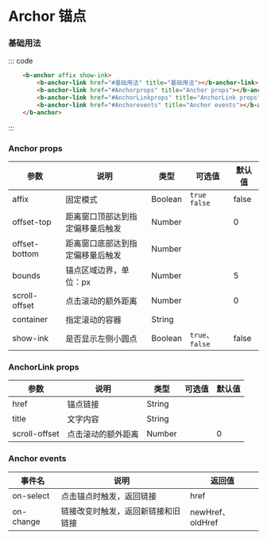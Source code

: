 # Archor 锚点

### 基础用法

<div class='example'>
    <div class='example-box'>
        <b-anchor affix show-ink>
            <b-anchor-link href="#基础用法" title="基础用法"></b-anchor-link>
            <b-anchor-link href="#Anchorprops" title="Anchor props"></b-anchor-link>
            <b-anchor-link href="#AnchorLinkprops" title="AnchorLink props"></b-anchor-link>
            <b-anchor-link href="#Anchorevents" title="Anchor events"></b-anchor-link>
        </b-anchor>
    </div>

::: code

```html
    <b-anchor affix show-ink>
        <b-anchor-link href="#基础用法" title="基础用法"></b-anchor-link>
        <b-anchor-link href="#Anchorprops" title="Anchor props"></b-anchor-link>
        <b-anchor-link href="#AnchorLinkprops" title="AnchorLink props"></b-anchor-link>
        <b-anchor-link href="#Anchorevents" title="Anchor events"></b-anchor-link>
    </b-anchor>
```

:::
</div>

### Anchor props

| 参数 | 说明 | 类型 | 可选值 | 默认值 |
| ---- | ---- | ---- | ---- | ---- |
| affix | 固定模式 | Boolean  | `true` `false`  | false |
| offset-top | 距离窗口顶部达到指定偏移量后触发 | Number |  | 0 |
| offset-bottom | 距离窗口底部达到指定偏移量后触发 | Number | | |
| bounds | 锚点区域边界，单位：px | Number | | 5 |
| scroll-offset | 点击滚动的额外距离 | Number | | 0 |
| container | 指定滚动的容器 | String | | |
| show-ink | 是否显示左侧小圆点 | Boolean | `true`、`false` | false |

### AnchorLink props

| 参数 | 说明 | 类型 | 可选值 | 默认值 |
| ---- | ---- | ---- | ---- | ---- |
| href | 锚点链接 | String  | | |
| title | 文字内容 | String |  | |
| scroll-offset | 点击滚动的额外距离 | Number | | 0 |

### Anchor events

| 事件名	      | 说明	    | 返回值 |
|---------- |-------- |---------- |
| on-select | 点击锚点时触发，返回链接 | href |
| on-change | 链接改变时触发，返回新链接和旧链接 | newHref、oldHref |
